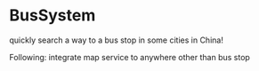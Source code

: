 # BusSystem

quickly search a way to a bus stop in some cities in China!

Following: integrate map service to anywhere other than bus stop
